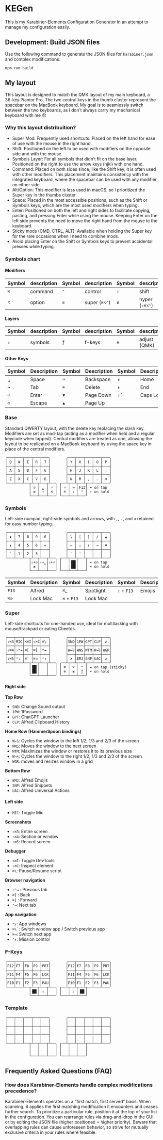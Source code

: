 # KEGen

This is my Karabiner-Elements Configuration Generator in an attempt to manage my configuration easily.

## Development: Build JSON files

Use the following command to generate the JSON files for `karabiner.json` and complex modifications:

``` shell
npm run build
```

## My layout

This layout is designed to match the QMK layout of my main keyboard, a 36-key Piantor Pro. The two central keys in the thumb cluster represent the spacebar on the MacBook keyboard. My goal is to seamlessly switch between the two keyboards, as I don't always carry my mechanical keyboard with me 😞

### Why this layout distribuition?

- Super Mod: Frequently used shortcuts. Placed on the left hand for ease of use with the mouse in the right hand.
- Shift: Positioned on the left to be used with modifiers on the opposite side and with the mouse.
- Symbols Layer: For all symbols that didn’t fit on the base layer. Positioned on the right to use the arrow keys (hjkl) with one hand.
- Command: Placed on both sides since, like the Shift key, it is often used with other modifiers. This placement maintains consistency with the integrated keyboard, where the spacebar can be used with any modifier on either side.
- Alt/Option: This modifier is less used in macOS, so I prioritized the Super key in the thumbs cluster.
- Space: Placed in the most accessible positions, such as the Shift or Symbols keys, which are the most used modifiers when typing.
- Enter: Positioned on both the left and right sides to facilitate copying, pasting, and pressing Enter while using the mouse. Keeping Enter on the left side prevents the need to move the right hand from the mouse to the keyboard.
- Sticky mods (CMD, CTRL, ALT): Available when holding the Super key for the rare occasions when I need to combine mods.
- Avoid placing Enter on the Shift or Symbols keys to prevent accidental presses while typing.

### Symbols chart

#### Modifiers

| Symbol | description | Symbol | description   | Symbol | description    |
|--------|-------------|--------|---------------|--------|----------------|
| `⌘`    | command     | `⌃`    | control       | `⇧`    | shift          |
| `⌥`    | option      | `≡`    | super (`⌘⌥⌃`) | `≢`    | hyper (`⇧⌘⌥⌃`) |

#### Layers

| Symbol | description | Symbol | description | Symbol | description  |
|--------|-------------|--------|-------------|--------|--------------|
| `⇪`    | symbols     | `ƒ`    | f-keys      | `⊕`    | adjust (QMK) |

#### Other Keys

| Symbol | Description | Symbol | Description | Symbol | Description |
|--------|-------------|--------|-------------|--------|-------------|
| `␣`    | Space       | `⌫`    | Backspace   | `⇞`    | Home        |
| `⇥`    | Tab         | `⌦`    | Delete      | `⇟`    | End         |
| `⏎`    | Enter       | `▼`    | Page Down   | `⇧´`   | Caps Lock   |
| `⎋`    | Escape      | `▲`    | Page Up     |        |             |

### Base

Standard QWERTY layout, with the delete key replacing the slash key. Modifiers are set as mod-tap (acting as a modifier when held and a regular keycode when tapped). Central modifiers are treated as one, allowing the layout to be replicated on a MacBook keyboard by using the space key in place of the central modifiers.

```text
╭───┬───┬───┬───┬───╮       ╭───┬───┬───┬───┬───╮
│ Q │ W │ E │ R │ T │       │ Y │ U │ I │ O │ P │
├───┼───┼───┼───┼───┤       ├───┼───┼───┼───┼───┤
│ A │ S │ D │ F │ G │       │ H │ J │ K │ L │ ; │
├───┼───┼───┼───┼───┤       ├───┼───┼───┼───┼───┤
│ Z │ X │ C │ V │ B │       │ N │ M │ , │ . │ ⌫ │
╰───┴───┴──┬┴──┬┴──┬┴──╮ ╭──┴┬──┴┬──┴┬──┴───┴───╯
           │ ⎋ │ ␣ │ ⏎ │ │ ⏎ │ ⇥ │F13│ ← on tap
           │ ≡ │ ⇧ │ ⌘ │ │ ⌘ │ ⇪ │ ⌃ │ ← on hold
           ╰───┴───┴───╯ ╰───┴───┴───╯
```

### Symbols

Left-side numpad, right-side symbols and arrows, with `,`, `.`, and `⌫` retained for easy number typing.

```text
╭───┬───┬───┬───┬───╮       ╭───┬───┬───┬───┬───╮
│ ⇞ │ 7 │ 8 │ 9 │ 0 │       │ \ │ [ │ ] │ / │ ▲ │
├───┼───┼───┼───┼───┤       ├───┼───┼───┼───┼───┤
│ ⇟ │ 4 │ 5 │ 6 │ = │       │ ← │ ↓ │ ↑ │ → │ ▼ │
├───┼───┼───┼───┼───┤       ├───┼───┼───┼───┼───┤
│ ´ │ 1 │ 2 │ 3 │ - │       │ ` │ ' │   │   │   │
╰───┴───┴──┬┴──┬┴──┬┴──╮ ╭──┴┬──┴┬──┴┬──┴───┴───╯
           │⇧+⎋│⇧+␣│⇧+⏎│ │   │▐█▌│   │ ← on tap
           │ ≢ │   │   │ │   │▐█▌│   │ ← on hold
           ╰───┴───┴───╯ ╰───┴───┴───╯
```

| Symbol | Description | Symbol      | Description | Symbol      | Description |
|--------|-------------|-------------|-------------|-------------|-------------|
| `F13`  | Alfred      | `⌘␣`        | Spotlight   | `⇧` + `F13` | Emojis      |
| `⌘⎋`   | Lock Mac    | `⌘` + `F13` | Lock Mac    |             |             |

### Super

Left-side shortcuts for one-handed use, ideal for multitasking with mouse/trackpad or eating Cheetos.

```text
╭───┬───┬───┬───┬───╮       ╭───┬───┬───┬───┬───╮
│⇧⌘3│MIC│⌥⌘I│⇧⌘C│⌘\ │       │SND│1PW│GPT│CLP│ ✗ │
├───┼───┼───┼───┼───┤       ├───┼───┼───┼───┼───┤
│⇧⌘4│⇧⌃⇥│⌘[ │⌘] │⌃⇥ │       │W←½│WNS│WTM│W→½│WGR│
├───┼───┼───┼───┼───┤       ├───┼───┼───┼───┼───┤
│⇧⌘5│⌃↓ │⌘` │⌘⇥ │⌃↑ │       │ ✗ │EMJ│SNP│UAC│ ✗ │
╰───┴───┴──┬┴──┬┴──┬┴──╮ ╭──┴┬──┴┬──┴┬──┴───┴───╯
           │▐█▌│   │   │ │ ⌘ │ ⌥ │ ⌃ │ ← on tap (sticky)
           │▐█▌│   │   │ │ ⊕ │ ≢ │ ƒ │ ← on hold
           ╰───┴───┴───╯ ╰───┴───┴───╯
```

#### Right side

**Top Row**
- `SND`: Change Sound output
- `1PW`: 1Password
- `GPT`: ChatGPT Launcher
- `CLP`: Alfred Clipboard History

**Home Row (HammerSpoon bindings)**
- `W←½`: Cycles the window to the left 1/2, 1/3 and 2/3 of the screen
- `WNS`: Moves the window to the next screen
- `WTM`: Maximizes the window or restores it to its previous size
- `W→½`: Cycles the window to the right 1/2, 1/3 and 2/3 of the screen
- `WGR`: moves and resizes window in a grid

**Bottom Row**
- `EMJ`: Alfred Emojis
- `SNP`: Alfred Snippets
- `UAC`: Alfred Universal Actions

#### Left side

- `MIC`: Toggle Mic

**Screenshots**
- `⇧⌘3`: Entire screen
- `⇧⌘4`: Section or window
- `⇧⌘5`: Record screen

**Debugger**
- `⌥⌘I`: Toggle DevTools
- `⇧⌘C`: Inspect element
- `⌘\`: Pause/Resume script

**Browser navigation**
- `⇧⌃⇥` : Previous tab
- `⌘[` : Back
- `⌘]` : Forward
- `⌃⇥`: Next tab

**App navigation**
- `⌃↓`: App windows
- `` ⌘\` ``: Switch window app / Switch previous app
- `⌘⇥`: Switch next app
- `⌃↑`: Mission control

### F-Keys

<!-- TODO Function keys on the left, Media keys on the right -->

```text
╭───┬───┬───┬───┬───╮       ╭───┬───┬───┬───┬───╮
│F12│F7 │F8 │F9 │PRT│       │F12│F7 │F8 │F9 │PRT│
├───┼───┼───┼───┼───┤       ├───┼───┼───┼───┼───┤
│F11│F4 │F5 │F6 │LCK│       │F11│F4 │F5 │F6 │LCK│
├───┼───┼───┼───┼───┤       ├───┼───┼───┼───┼───┤
│F10│F1 │F2 │F3 │PAU│       │F10│F1 │F2 │F3 │PAU│
╰───┴───┴──┬┴──┬┴──┬┴──╮ ╭──┴┬──┴┬──┴┬──┴───┴───╯
           │▐█▌│ ⇧ │   │ │   │ ⇧ │▐█▌│
           ╰───┴───┴───╯ ╰───┴───┴───╯
```

### Template

```text
╭───┬───┬───┬───┬───╮       ╭───┬───┬───┬───┬───╮
│   │   │   │   │   │       │   │   │   │   │   │
├───┼───┼───┼───┼───┤       ├───┼───┼───┼───┼───┤
│   │   │   │   │   │       │   │   │   │   │   │
├───┼───┼───┼───┼───┤       ├───┼───┼───┼───┼───┤
│   │   │   │   │   │       │   │   │   │   │   │
╰───┴───┴──┬┴──┬┴──┬┴──╮ ╭──┴┬──┴┬──┴┬──┴───┴───╯
           │   │   │   │ │   │   │   │
           │   │   │   │ │   │   │   │
           ╰───┴───┴───╯ ╰───┴───┴───╯
```

## Frequently Asked Questions (FAQ)
### How does **Karabiner-Elements** handle complex modifications precedence?

Karabiner-Elements operates on a “first match, first served” basis. When scanning, it applies the first matching modification it encounters and ceases further search. To prioritize a particular rule, position it at the top of your list in the configuration. You can rearrange rules via drag-and-drop in the GUI or by editing the JSON file (higher positioned = higher priority). Beware that overlapping rules can cause unforeseen behavior, so strive for mutually exclusive criteria in your rules where feasible.

<!-- [![Keyboard Layout Editor](keyboard-layout.png)](http://www.keyboard-layout-editor.com/#/gists/3b8aa95c07c388e37f393d3b0e141f25) -->
